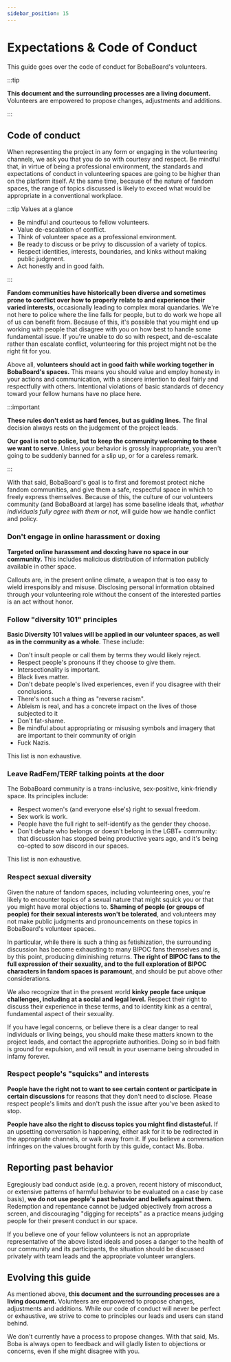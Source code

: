```yaml
---
sidebar_position: 15
---
```


# Expectations & Code of Conduct

This guide goes over the code of conduct for BobaBoard's volunteers.

:::tip

**This document and the surrounding processes are a living document.** Volunteers are empowered to propose changes, adjustments and additions.

:::

## Code of conduct

When representing the project in any form or engaging in the volunteering channels, we ask you that you do so with courtesy and respect. Be mindful that, in virtue of being a professional environment, the standards and expectations of conduct in volunteering spaces are going to be higher than on the platform itself. At the same time, because of the nature of fandom spaces, the range of topics discussed is likely to exceed what would be appropriate in a conventional workplace.

:::tip Values at a glance

- Be mindful and courteous to fellow volunteers.
- Value de-escalation of conflict.
- Think of volunteer space as a professional environment.
- Be ready to discuss or be privy to discussion of a variety of topics.
- Respect identities, interests, boundaries, and kinks without making public judgment.
- Act honestly and in good faith.

:::

**Fandom communities have historically been diverse and sometimes prone to conflict over how to properly relate to and experience their varied interests,** occasionally leading to complex moral quandaries. We're not here to police where the line falls for people, but to do work we hope all of us can benefit from. Because of this, it's possible that you might end up working with people that disagree with you on how best to handle some fundamental issue. If you're unable to do so with respect, and de-escalate rather than escalate conflict, volunteering for this project might not be the right fit for you.

Above all, **volunteers should act in good faith while working together in BobaBoard's spaces.** This means you should value and employ honesty in your actions and communication, with a sincere intention to deal fairly and respectfully with others. Intentional violations of basic standards of decency toward your fellow humans have no place here.

:::important

**These rules don't exist as hard fences, but as guiding lines.** The final decision always rests on the judgement of the project leads.

**Our goal is not to police, but to keep the community welcoming to those we want to serve.** Unless your behavior is grossly inappropriate, you aren't going to be suddenly banned for a slip up, or for a careless remark.

:::

With that said, BobaBoard's goal is to first and foremost protect niche fandom communities, and give them a safe, respectful space in which to freely express themselves. Because of this, the culture of our volunteers community (and BobaBoard at large) has some baseline ideals that, _whether individuals fully agree with them or not_, will guide how we handle conflict and policy.

### Don't engage in online harassment or doxing

**Targeted online harassment and doxxing have no space in our community.** This includes malicious distribution of information publicly available in other space.

Callouts are, in the present online climate, a weapon that is too easy to wield irresponsibly and misuse. Disclosing personal information obtained through your volunteering role without the consent of the interested parties is an act without honor.

### Follow "diversity 101" principles

**Basic Diversity 101 values will be applied in our volunteer spaces, as well as in the community as a whole**. These include:

- Don't insult people or call them by terms they would likely reject.
- Respect people's pronouns if they choose to give them.
- Intersectionality is important.
- Black lives matter.
- Don't debate people's lived experiences, even if you disagree with their conclusions.
- There's not such a thing as "reverse racism".
- Ableism is real, and has a concrete impact on the lives of those subjected to it
- Don't fat-shame.
- Be mindful about appropriating or misusing symbols and imagery that are important to their community of origin
- Fuck Nazis.

This list is non exhaustive.

### Leave RadFem/TERF talking points at the door

The BobaBoard community is a trans-inclusive, sex-positive, kink-friendly space. Its principles include:

- Respect women's (and everyone else's) right to sexual freedom.
- Sex work is work.
- People have the full right to self-identify as the gender they choose.
- Don't debate who belongs or doesn't belong in the LGBT+ community: that discussion has stopped being productive years ago, and it's being co-opted to sow discord in our spaces.

This list is non exhaustive.

### Respect sexual diversity

Given the nature of fandom spaces, including volunteering ones, you're likely to encounter topics of a sexual nature that might squick you or that you might have moral objections to. **Shaming of people (or groups of people) for their sexual interests won't be tolerated**, and volunteers may not make public judgments and pronouncements on these topics in BobaBoard's volunteer spaces.

In particular, while there is such a thing as fetishization, the surrounding discussion has become exhausting to many BIPOC fans themselves and is, by this point, producing diminishing returns. **The right of BIPOC fans to the full expression of their sexuality, and to the full exploration of BIPOC characters in fandom spaces is paramount**, and should be put above other considerations.

We also recognize that in the present world **kinky people face unique challenges, including at a social and legal level.** Respect their right to discuss their experience in these terms, and to identity kink as a central, fundamental aspect of their sexuality.

If you have legal concerns, or believe there is a clear danger to real individuals or living beings, you should make these matters known to the project leads, and contact the appropriate authorities. Doing so in bad faith is ground for expulsion, and will result in your username being shrouded in infamy forever.

### Respect people's "squicks" and interests

**People have the right not to want to see certain content or participate in certain discussions** for reasons that they don't need to disclose. Please respect people's limits and don't push the issue after you've been asked to stop.

**People have also the right to discuss topics you might find distasteful.** If an upsetting conversation is happening, either ask for it to be redirected in the appropriate channels, or walk away from it. If you believe a conversation infringes on the values brought forth by this guide, contact Ms. Boba.

## Reporting past behavior

Egregiously bad conduct aside (e.g. a proven, recent history of misconduct, or extensive patterns of harmful behavior to be evaluated on a case by case basis), **we do not use people's past behavior and beliefs against them**. Redemption and repentance cannot be judged objectively from across a screen, and discouraging "digging for receipts" as a practice means judging people for their present conduct in our space.

If you believe one of your fellow volunteers is not an appropriate representative of the above listed ideals and poses a danger to the health of our community and its participants, the situation should be discussed privately with team leads and the appropriate volunteer wranglers.

## Evolving this guide

As mentioned above, **this document and the surrounding processes are a living document.** Volunteers are empowered to propose changes, adjustments and additions. While our code of conduct will never be perfect or exhaustive, we strive to come to principles our leads and users can stand behind.

We don't currently have a process to propose changes. With that said, Ms. Boba is always open to feedback and will gladly listen to objections or concerns, even if she might disagree with you.
